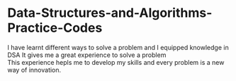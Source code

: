 # Data-Structures-and-Algorithms-Practice-Codes
I have learnt different ways to solve a problem and I equipped knowledge in DSA
It gives me a great experience to solve a problem  
This experience hepls me to develop my skills and every problem is a new way of innovation.
